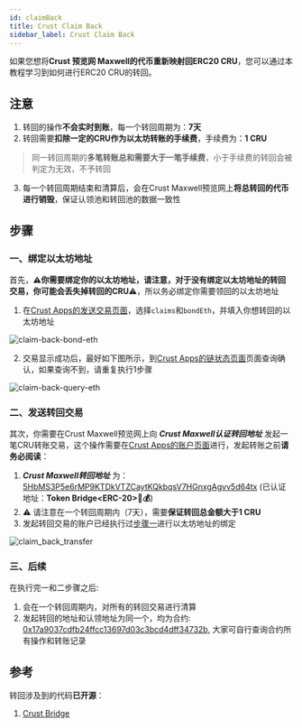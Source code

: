 ```yaml
---
id: claimBack
title: Crust Claim Back
sidebar_label: Crust Claim Back
---
```


如果您想将**Crust 预览网 Maxwell的代币重新映射回ERC20 CRU**，您可以通过本教程学习到如何进行ERC20 CRU的转回。

## 注意

1. 转回的操作**不会实时到账**，每一个转回周期为：**7天**
2. 转回需要**扣除一定的CRU作为以太坊转账的手续费**，手续费为：**1 CRU**

> 同一转回周期的**多笔转账总和需要大于一笔手续费**，小于手续费的转回会被判定为无效，不予转回

3. 每一个转回周期结束和清算后，会在Crust Maxwell预览网上**将总转回的代币进行销毁**，保证认领池和转回池的数据一致性

## 步骤

### 一、绑定以太坊地址

首先，**⚠️你需要绑定你的以太坊地址，请注意，对于没有绑定以太坊地址的转回交易，你可能会丢失掉转回的CRU⚠️**，所以务必绑定你需要领回的以太坊地址

1. 在[Crust Apps的发送交易页面](https://apps.crust.network/?rpc=wss%3A%2F%2Fapi.crust.network%2F#/extrinsics)，选择`claims`和`bondEth`，并填入你想转回的以太坊地址

![claim-back-bond-eth](assets/claimBack/claim-back-bond-eth.png)

2. 交易显示成功后，最好如下图所示，到[Crust Apps的链状态页面](https://apps.crust.network/?rpc=wss%3A%2F%2Fapi.crust.network%2F#/chainstate)页面查询确认，如果查询不到，请重复执行1步骤

![claim-back-query-eth](assets/claimBack/claim-back-query-eth.png)

### 二、发送转回交易

其次，你需要在Crust Maxwell预览网上向 ***Crust Maxwell认证转回地址*** 发起一笔CRU转账交易，这个操作需要在[Crust Apps的账户页面](https://apps.crust.network/?rpc=wss%3A%2F%2Fapi.crust.network%2F#/accounts)进行，发起转账之前**请务必阅读**：

1. ***Crust Maxwell转回地址*** 为：[5HbMS3P5e6rMP9KTDkVTZCaytKQkbqsV7HGnxgAgvv5d64tx](https://maxwell.subscan.io/account/5HbMS3P5e6rMP9KTDkVTZCaytKQkbqsV7HGnxgAgvv5d64tx) (已认证地址：**Token Bridge\<ERC-20\>🚗💰**)
2. ⚠️ 请注意在一个转回周期内（7天），需要**保证转回总金额大于1 CRU**
3. 发起转回交易的账户已经执行过[步骤一](#一绑定以太坊地址)进行以太坊地址的绑定

![claim_back_transfer](assets/claimBack/claim-back-transfer.png)

### 三、后续

在执行完一和二步骤之后:

1. 会在一个转回周期内，对所有的转回交易进行清算
2. 发起转回的地址和认领地址为同一个，均为合约: [0x17a9037cdfb24ffcc13697d03c3bcd4dff34732b](https://etherscan.io/address/0x17a9037cdfb24ffcc13697d03c3bcd4dff34732b), 大家可自行查询合约所有操作和转账记录

## 参考

转回涉及到的代码**已开源**：

1. [Crust Bridge](https://github.com/decloudf/crust-bridge/tree/main/maxwell-claim-back)
